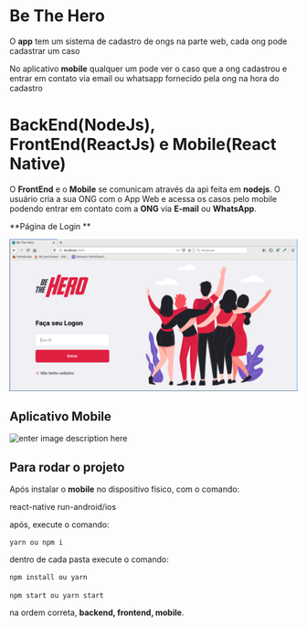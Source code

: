 # Be The Hero
O **app** tem um sistema de cadastro de ongs na parte web, cada ong pode cadastrar um caso

No aplicativo **mobile** qualquer um pode ver o caso que a ong cadastrou e entrar em contato via email ou whatsapp fornecido pela ong na hora do cadastro


# BackEnd(NodeJs), FrontEnd(ReactJs) e Mobile(React Native)

O **FrontEnd** e o **Mobile** se comunicam através da api feita em **nodejs**. O usuário cria a sua ONG com o App Web e acessa os casos pelo mobile podendo entrar em contato com a **ONG** via **E-mail** ou **WhatsApp**.

**Página de Login **

![enter image description here](https://github.com/inacio0196/App-BeTheHero/blob/master/Captura%20de%20tela_2020-03-26_23-39-06.png)

## Aplicativo Mobile

![enter image description here](https://github.com/inacio0196/App-BeTheHero/blob/master/GitHub.gif)

## Para rodar o projeto

Após instalar o **mobile** no dispositivo físico, com o comando: 

react-native run-android/ios

após, execute o comando: 

    yarn ou npm i




dentro de cada pasta execute o comando:


    npm install ou yarn 

    npm start ou yarn start 


na ordem correta, **backend, frontend, mobile**.
